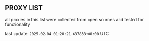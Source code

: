 ## PROXY LIST

all proxies in this list were collected from open sources and tested for functionality

last update: `2025-02-04 01:20:21.637833+00:00` UTC